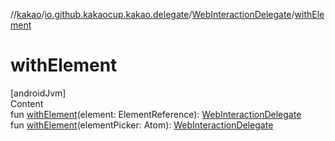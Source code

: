 //[kakao](../../../index.md)/[io.github.kakaocup.kakao.delegate](../index.md)/[WebInteractionDelegate](index.md)/[withElement](with-element.md)



# withElement  
[androidJvm]  
Content  
fun [withElement](with-element.md)(element: ElementReference): [WebInteractionDelegate](index.md)  
fun [withElement](with-element.md)(elementPicker: Atom<ElementReference>): [WebInteractionDelegate](index.md)  



